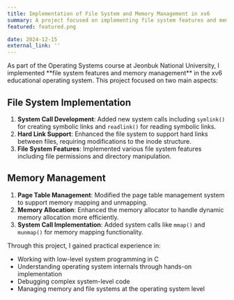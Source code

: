```yaml
---
title: Implementation of File System and Memory Management in xv6
summary: A project focused on implementing file system features and memory management in the xv6 operating system.
featured: featured.png

date: 2024-12-15
external_link: ''
---
```

<div class="justify-text">
As part of the Operating Systems course at Jeonbuk National University, I implemented **file system features and memory management** in the xv6 educational operating system. This project focused on two main aspects:

## File System Implementation
1. **System Call Development**: Added new system calls including `symlink()` for creating symbolic links and `readlink()` for reading symbolic links.
2. **Hard Link Support**: Enhanced the file system to support hard links between files, requiring modifications to the inode structure.
3. **File System Features**: Implemented various file system features including file permissions and directory manipulation.

## Memory Management
1. **Page Table Management**: Modified the page table management system to support memory mapping and unmapping.
2. **Memory Allocation**: Enhanced the memory allocator to handle dynamic memory allocation more efficiently.
3. **System Call Implementation**: Added system calls like `mmap()` and `munmap()` for memory mapping functionality.

Through this project, I gained practical experience in:
- Working with low-level system programming in C
- Understanding operating system internals through hands-on implementation
- Debugging complex system-level code
- Managing memory and file systems at the operating system level
</div>